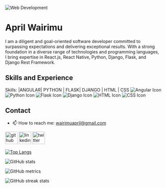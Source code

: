 ![Web Development](https://pbs.twimg.com/profile_banners/1542919989249953792/1663774272/600x200)

# April Wairimu

I am a diligent and goal-oriented software developer committed to surpassing expectations and delivering exceptional results. With a strong foundation in a diverse range of technologies and programming languages, I bring expertise in React.js, React Native, Python, Django, Flask, and Django Rest Framework.



## Skills and Experience


Skills: |ANGULAR| PYTHON | FLASK| DJANGO | HTML | CSS
![Angular Icon](https://img.icons8.com/color/48/000000/angularjs.png)
![Python Icon](https://img.icons8.com/color/48/000000/python.png)
![Flask Icon](https://img.icons8.com/ios/50/000000/flask.png)
![Django Icon](https://img.icons8.com/color/48/000000/django.png)
![HTML Icon](https://img.icons8.com/color/48/000000/html-5.png)
![CSS Icon](https://img.icons8.com/color/48/000000/css3.png)


## Contact

- 📫 How to reach me: wairimuapril@gmail.com

 

[<img src='https://cdn.jsdelivr.net/npm/simple-icons@3.0.1/icons/github.svg' alt='github' height='40'>](https://github.com/Aprilwairimu)  [<img src='https://cdn.jsdelivr.net/npm/simple-icons@3.0.1/icons/linkedin.svg' alt='linkedin' height='40'>](https://www.linkedin.com/in/AprilWairimu/)  [<img src='https://cdn.jsdelivr.net/npm/simple-icons@3.0.1/icons/twitter.svg' alt='twitter' height='40'>](https://twitter.com/@AprilWairimu)  

[![Top Langs](https://github-readme-stats.vercel.app/api/top-langs/?username=Aprilwairimu)](https://github.com/anuraghazra/github-readme-stats)

![GitHub stats](https://github-readme-stats.vercel.app/api?username=Aprilwairimu&show_icons=true)  

![GitHub metrics](https://metrics.lecoq.io/Aprilwairimu)  

![GitHub streak stats](https://github-readme-streak-stats.herokuapp.com/?user=Aprilwairimu)  

